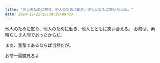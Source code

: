 ```yaml
---
title: "他人のために怒り、他人のために動き、他人とともに笑い合える。"
date: 2024-12-21T15:34:36+09:00
---
```

他人のために怒り、他人のために動き、他人とともに笑い合える。
お前は、素晴らしき人間であったからだ。

まあ、我輩であるならば当然だが。

お前一遍鏡見ろよ
